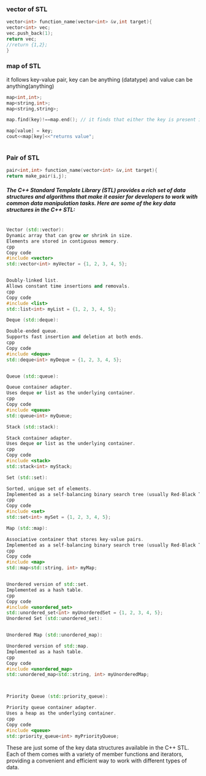 ### vector of STL

```C++
vector<int> function_name(vector<int> &v,int target){
vector<int> vec;
vec.push_back(1);
return vec;
//return {1,2};
}
```

### map of STL

it follows key-value pair, key can be anything (datatype) and value can be anything(anything)

```C++
map<int,int>;
map<string,int>;
map<string,string>;

map.find(key)!==map.end(); // it finds that either the key is present in the array or not.

map[value] = key;
cout<<map[key]<<"returns value";



```

### Pair of STL

```C++
pair<int,int> function_name(vector<int> &v,int target){
return make_pair(i,j);
```

##### The C++ Standard Template Library (STL) provides a rich set of data structures and algorithms that make it easier for developers to work with common data manipulation tasks. Here are some of the key data structures in the C++ STL:

```c++

Vector (std::vector):
Dynamic array that can grow or shrink in size.
Elements are stored in contiguous memory.
cpp
Copy code
#include <vector>
std::vector<int> myVector = {1, 2, 3, 4, 5};
```

```c++

Doubly-linked list.
Allows constant time insertions and removals.
cpp
Copy code
#include <list>
std::list<int> myList = {1, 2, 3, 4, 5};
```

```c++
Deque (std::deque):

Double-ended queue.
Supports fast insertion and deletion at both ends.
cpp
Copy code
#include <deque>
std::deque<int> myDeque = {1, 2, 3, 4, 5};
```

```c++

Queue (std::queue):

Queue container adapter.
Uses deque or list as the underlying container.
cpp
Copy code
#include <queue>
std::queue<int> myQueue;

```

```c++
Stack (std::stack):

Stack container adapter.
Uses deque or list as the underlying container.
cpp
Copy code
#include <stack>
std::stack<int> myStack;
```

```c++
Set (std::set):

Sorted, unique set of elements.
Implemented as a self-balancing binary search tree (usually Red-Black Tree).
cpp
Copy code
#include <set>
std::set<int> mySet = {1, 2, 3, 4, 5};
```

```c++
Map (std::map):

Associative container that stores key-value pairs.
Implemented as a self-balancing binary search tree (usually Red-Black Tree).
cpp
Copy code
#include <map>
std::map<std::string, int> myMap;

```

```c++

Unordered version of std::set.
Implemented as a hash table.
cpp
Copy code
#include <unordered_set>
std::unordered_set<int> myUnorderedSet = {1, 2, 3, 4, 5};
Unordered Set (std::unordered_set):

```

```c++

Unordered Map (std::unordered_map):

Unordered version of std::map.
Implemented as a hash table.
cpp
Copy code
#include <unordered_map>
std::unordered_map<std::string, int> myUnorderedMap;



```

```c++

Priority Queue (std::priority_queue):

Priority queue container adapter.
Uses a heap as the underlying container.
cpp
Copy code
#include <queue>
std::priority_queue<int> myPriorityQueue;


```

These are just some of the key data structures available in the C++ STL. Each of them comes with a variety of member functions and iterators, providing a convenient and efficient way to work with different types of data.
